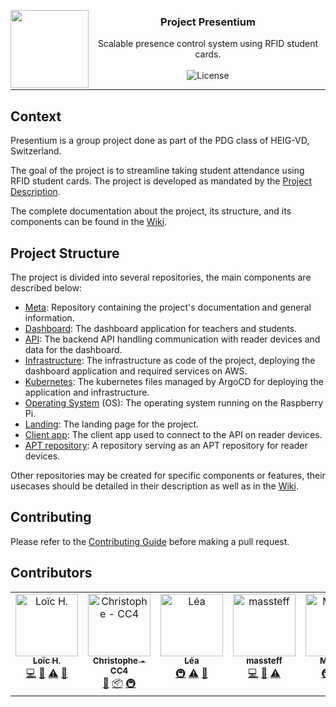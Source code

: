 <p>
<img align="left" width="125" height="125" src="https://avatars.githubusercontent.com/u/174350723?s=200&v=4">
<h3 align="center">
  Project Presentium
</h3>

<p align="center">
  Scalable presence control system using RFID student cards.
  <br/><br/>
  <img src="https://img.shields.io/badge/license-MIT-darkgreen" alt="License" />
</p>
</p>

---

## Context

Presentium is a group project done as part of the PDG class of HEIG-VD, Switzerland. 

The goal of the project is to streamline taking student attendance using RFID student cards.
The project is developed as mandated by the [Project Description](https://github.com/presentium/meta/wiki/Project-Description).

The complete documentation about the project, its structure, and its components can be found in the [Wiki][meta-wiki].

## Project Structure

The project is divided into several repositories, the main components are described below:

- [Meta][repo-meta]: Repository containing the project's documentation and general information.
- [Dashboard][repo-dashboard]: The dashboard application for teachers and students.
- [API][repo-api]: The backend API handling communication with reader devices and data for the dashboard.
- [Infrastructure][repo-infra]: The infrastructure as code of the project, deploying the dashboard application and required services on AWS.
- [Kubernetes][repo-k8s]: The kubernetes files managed by ArgoCD for deploying the application and infrastructure.
- [Operating System][repo-os] (OS): The operating system running on the Raspberry Pi.
- [Landing][repo-landing]: The landing page for the project.
- [Client app][repo-client-app]: The client app used to connect to the API on reader devices.
- [APT repository][repo-deb]: A repository serving as an APT repository for reader devices.

Other repositories may be created for specific components or features, their usecases should be detailed in their description as well as in the [Wiki][meta-wiki].

## Contributing

Please refer to the [Contributing Guide][contributing] before making a pull request.

## Contributors

<!-- ALL-CONTRIBUTORS-LIST:START - Do not remove or modify this section -->
<!-- prettier-ignore-start -->
<!-- markdownlint-disable -->
<table>
  <tbody>
    <tr>
      <td align="center" valign="top" width="14.28%"><a href="https://github.com/Lutonite"><img src="https://avatars.githubusercontent.com/u/21953109?v=4?s=100" width="100px;" alt="Loïc H."/><br /><sub><b>Loïc H.</b></sub></a><br /><a href="https://github.com/presentium/app/commits?author=Lutonite" title="Code">💻</a> <a href="https://github.com/presentium/app/commits?author=Lutonite" title="Documentation">📖</a> <a href="https://github.com/presentium/app/commits?author=Lutonite" title="Tests">⚠️</a> <a href="https://github.com/presentium/app/pulls?q=is%3Apr+reviewed-by%3ALutonite" title="Reviewed Pull Requests">👀</a></td>
      <td align="center" valign="top" width="14.28%"><a href="https://github.com/DACC4"><img src="https://avatars.githubusercontent.com/u/46499354?v=4?s=100" width="100px;" alt="Christophe - CC4"/><br /><sub><b>Christophe - CC4</b></sub></a><br /><a href="#tool-DACC4" title="Tools">🔧</a> <a href="#platform-DACC4" title="Packaging/porting to new platform">📦</a> <a href="#infra-DACC4" title="Infrastructure (Hosting, Build-Tools, etc)">🚇</a></td>
      <td align="center" valign="top" width="14.28%"><a href="https://github.com/spiritclaw"><img src="https://avatars.githubusercontent.com/u/46258367?v=4?s=100" width="100px;" alt="Léa"/><br /><sub><b>Léa</b></sub></a><br /><a href="#infra-spiritclaw" title="Infrastructure (Hosting, Build-Tools, etc)">🚇</a> <a href="https://github.com/presentium/app/commits?author=spiritclaw" title="Tests">⚠️</a> <a href="#tool-spiritclaw" title="Tools">🔧</a></td>
      <td align="center" valign="top" width="14.28%"><a href="https://github.com/massteff"><img src="https://avatars.githubusercontent.com/u/42839432?v=4?s=100" width="100px;" alt="massteff"/><br /><sub><b>massteff</b></sub></a><br /><a href="https://github.com/presentium/app/commits?author=massteff" title="Code">💻</a> <a href="https://github.com/presentium/app/commits?author=massteff" title="Documentation">📖</a> <a href="https://github.com/presentium/app/commits?author=massteff" title="Tests">⚠️</a></td>
      <td align="center" valign="top" width="14.28%"><a href="https://github.com/Mystere98"><img src="https://avatars.githubusercontent.com/u/38164068?v=4?s=100" width="100px;" alt="Mystere"/><br /><sub><b>Mystere</b></sub></a><br /><a href="#infra-Mystere98" title="Infrastructure (Hosting, Build-Tools, etc)">🚇</a> <a href="#security-Mystere98" title="Security">🛡️</a> <a href="#tool-Mystere98" title="Tools">🔧</a></td>
    </tr>
  </tbody>
</table>

<!-- markdownlint-restore -->
<!-- prettier-ignore-end -->

<!-- ALL-CONTRIBUTORS-LIST:END -->

[repo-meta]: https://github.com/presentium/meta
[repo-dashboard]: https://github.com/presentium/dashboard
[repo-api]: https://github.com/presentium/api
[repo-infra]: https://github.com/presentium/infrastructure
[repo-os]: https://github.com/presentium/os
[repo-landing]: https://github.com/presentium/landing
[repo-client-app]: https://github.com/presentium/rpi-client-app
[repo-deb]: https://github.com/presentium/deb
[repo-k8s]: https://github.com/presentium/kubernetes

[meta-wiki]: https://github.com/presentium/meta/wiki

[contributing]: https://github.com/presentium/meta/blob/main/CONTRIBUTING.md
[bill-of-specs]: https://github.com/presentium/meta/wiki/Cahier-des-charges

